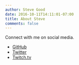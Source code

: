 ```yaml
---
author: Steve Good
date: 2016-10-11T14:11:01-07:00
title: About Steve
comments: false
---
```


Connect with me on social media.

- [GitHub](https://github.com/stevegood)
- [Twitter](https://twitter.com/stevegood)
- [Twitch.tv](https://twitch.tv/extrememoderation)
